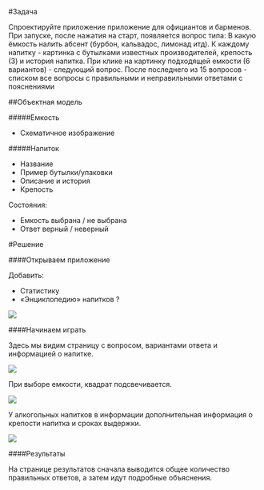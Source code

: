 #Задача

Спроектируйте приложение приложение для официантов и барменов. При запуске, после нажатия на старт, появляется вопрос типа: В какую ёмкость налить абсент (бурбон, кальвадос, лимонад итд). К каждому напитку - картинка с бутылками известных производителей, крепость (3) и история напитка. При клике на картинку подходящей емкости (6 вариантов) - следующий вопрос. После последнего из 15 вопросов - списком все вопросы с правильными и неправильными ответами с пояснениями

##Объектная модель

#####Емкость

*  Схематичное изображение

#####Напиток

* Название
* Пример бутылки/упаковки
* Описание и история
* Крепость

Состояния:

* Емкость выбрана / не выбрана
* Ответ верный / неверный

#Решение

####Открываем приложение

Добавить:
* Статистику
* «Энциклопедию» напитков ?

![](screens/start.png)


####Начинаем играть

Здесь мы видим страницу с вопросом, вариантами ответа и информацией о напитке.

![](screens/page_1.png)

При выборе емкости, квадрат подсвечивается.

![](screens/page_1:hover.png)

У алкогольных напитков в информации дополнительная информация о крепости напитка и сроках выдержки.

![](screens/page_2.png)


####Результаты

На странице результатов сначала выводится общее количество правильных ответов, а затем идут подробные объяснения.
